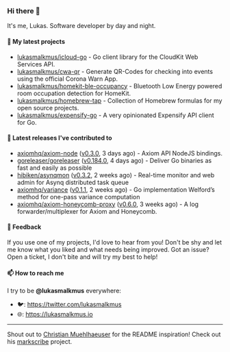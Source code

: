 ### Hi there 👋

It's me, Lukas. Software developer by day and night.

#### 🌱 My latest projects

- [lukasmalkmus/icloud-go](https://github.com/lukasmalkmus/icloud-go) - Go client library for the CloudKit Web Services API.
- [lukasmalkmus/cwa-qr](https://github.com/lukasmalkmus/cwa-qr) - Generate QR-Codes for checking into events using the official Corona Warn App.
- [lukasmalkmus/homekit-ble-occupancy](https://github.com/lukasmalkmus/homekit-ble-occupancy) - Bluetooth Low Energy powered room occupation detection for HomeKit.
- [lukasmalkmus/homebrew-tap](https://github.com/lukasmalkmus/homebrew-tap) - Collection of Homebrew formulas for my open source projects.
- [lukasmalkmus/expensify-go](https://github.com/lukasmalkmus/expensify-go) - A very opinionated Expensify API client for Go.

#### 🔭 Latest releases I've contributed to

- [axiomhq/axiom-node](https://github.com/axiomhq/axiom-node) ([v0.3.0](https://github.com/axiomhq/axiom-node/releases/tag/v0.3.0), 3 days ago) - Axiom API NodeJS bindings.
- [goreleaser/goreleaser](https://github.com/goreleaser/goreleaser) ([v0.184.0](https://github.com/goreleaser/goreleaser/releases/tag/v0.184.0), 4 days ago) - Deliver Go binaries as fast and easily as possible
- [hibiken/asynqmon](https://github.com/hibiken/asynqmon) ([v0.3.2](https://github.com/hibiken/asynqmon/releases/tag/v0.3.2), 2 weeks ago) - Real-time monitor and web admin for Asynq distributed task queue
- [axiomhq/variance](https://github.com/axiomhq/variance) ([v0.1.1](https://github.com/axiomhq/variance/releases/tag/v0.1.1), 2 weeks ago) - Go implementation Welford’s method for one-pass variance computation
- [axiomhq/axiom-honeycomb-proxy](https://github.com/axiomhq/axiom-honeycomb-proxy) ([v0.6.0](https://github.com/axiomhq/axiom-honeycomb-proxy/releases/tag/v0.6.0), 3 weeks ago) - A log forwarder/multiplexer for Axiom and Honeycomb.

#### 💬 Feedback

If you use one of my projects, I'd love to hear from you! Don't be shy and let
me know what you liked and what needs being improved. Got an issue? Open a
ticket, I don't bite and will try my best to help!

#### 📫 How to reach me

I try to be **@lukasmalkmus** everywhere:

- 🐦: https://twitter.com/lukasmalkmus
- 🌐: https://lukasmalkmus.io

---

Shout out to [Christian Muehlhaeuser](https://github.com/muesli) for the README
inspiration! Check out his [markscribe](https://github.com/muesli/markscribe)
project.
